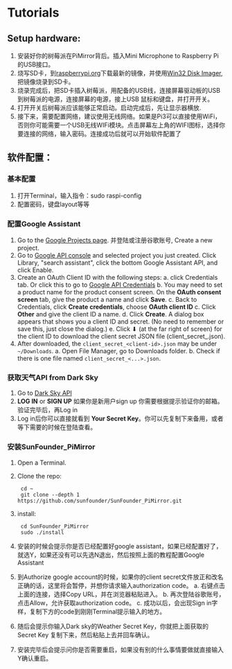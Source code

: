 # Tutorials
## Setup hardware:
1. 安装好你的树莓派在PiMirror背后。插入Mini Microphone to Raspberry Pi 的USB接口。
2. 烧写SD卡，到[raspberrypi.org](www.raspberrypi.org)下载最新的镜像，并使用[Win32 Disk Imager](https://sourceforge.net/projects/win32diskimager/),把镜像烧录到SD卡。
2. 烧录完成后，把SD卡插入树莓派，用配备的USB线，连接屏幕驱动板的USB到树莓派的电源，连接屏幕的电源，接上USB 鼠标和键盘，并打开开关。
3. 打开开关后树莓派应该能够正常启动。启动完成后，先让显示器横放.
4. 接下来，需要配置网络，建议使用无线网络。如果是Pi3可以直接使用WiFi，否则你可能需要一个USB无线WIFi模块。点击屏幕左上角的WIFI图标，选择你要连接的网络，输入密码。连接成功后就可以开始软件配置了

## 软件配置：
### 基本配置
1. 打开Terminal，输入指令：sudo raspi-config
2. 配置密码，键盘layout等等
### 配置Google Assistant
1. Go to the [Google Projects page](https://console.cloud.google.com/project). 并登陆或注册谷歌账号, Create a new project.
2. Go to [Google API console](https://console.developers.google.com/apis/api/embeddedassistant.googleapis.com/overview) and selected project you just created. Click Library, "search assistant", click the bottom Google Assistant API, and click Enable.
3. Create an OAuth Client ID with the following steps:
    a. click Credentials tab. Or click this to go to [Google API Credentials](https://console.developers.google.com/apis/credentials/oauthclient)
    b. You may need to set a product name for the product consent screen. On the **OAuth consent screen** tab, give the product a name and click **Save**.
    c. Back to Credentials, click **Create credentials**, choose **OAuth client ID**
    c. Click **Other** and give the client ID a name.
    d. Click **Create**. A dialog box appears that shows you a client ID and secret. (No need to remember or save this, just close the dialog.)
    e. Click ⬇ (at the far right of screen) for the client ID to download the client secret JSON file (client_secret_<client-id>.json).
4. After downloaded, the `client_secret_<client-id>.json` may be under `~/Downloads`. 
    a. Open File Manager, go to Downloads folder.
    b. Check if there is one file named `client_secret_<...>.json`.

### 获取天气API from Dark Sky
1. Go to [Dark Sky API](https://darksky.net/dev/)
2. **LOG IN** or **SIGN UP** 如果你是新用户sign up 你需要根据提示验证你的邮箱。验证完毕后，再Log in
3. Log in后你可以直接就看到 **Your Secret Key**。你可以先复制下来备用，或者等下需要的时候在登陆查看。

### 安装SunFounder_PiMirror
1. Open a Terminal.
1. Clone the repo:

        cd ~
        git clone --depth 1 https://github.com/sunfounder/SunFounder_PiMirror.git
2. install:

        cd SunFounder_PiMirror
        sudo ./install
3. 安装的时候会提示你是否已经配置好google assistant，如果已经配置好了，就选Y，如果还没有可以先选N退出，然后按照上面的教程配置Google Assistant
4. 到Authorize google account的时候，如果你的client secret文件放正和改名正确的话，这里将会暂停，并想你请求输入authorization code。
    a. 右键点击上面的连接，选择Copy URL，并在浏览器粘贴进入。
    b. 再次登陆谷歌账号，点击Allow，允许获取authorization code。
    c. 成功以后，会出现Sign in字样，复制下方的code到刚刚Terminal提示输入的地方。

4. 随后会提示你输入Dark sky的Weather Secret Key，你就把上面获取的Secret Key 复制下来，然后粘贴上去并回车确认。
5. 安装完毕后会提示问你是否需要重启，如果没有别的什么事情要做就直接输入Y确认重启。 